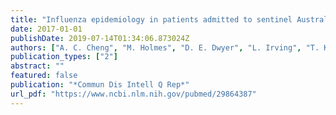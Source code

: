 ```yaml
---
title: "Influenza epidemiology in patients admitted to sentinel Australian hospitals in 2016: the Influenza Complications Alert Network (FluCAN)"
date: 2017-01-01
publishDate: 2019-07-14T01:34:06.873024Z
authors: ["A. C. Cheng", "M. Holmes", "D. E. Dwyer", "L. Irving", "T. Korman", "S. Senenayake", "K. Macartney", "C. Blyth", "S. Brown", "G. Waterer", "L. Cooley", "N. D. Friedman", "P. Wark", "G. Simpson", "J. Upham", "S. Bowler", "S. Brady", "T. Kotsimbos", "P. Kelly"]
publication_types: ["2"]
abstract: ""
featured: false
publication: "*Commun Dis Intell Q Rep*"
url_pdf: "https://www.ncbi.nlm.nih.gov/pubmed/29864387"
---
```


